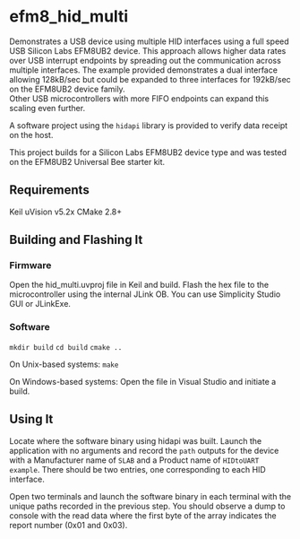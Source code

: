 # efm8_hid_multi

Demonstrates a USB device using multiple HID interfaces using a full speed
USB Silicon Labs EFM8UB2 device.  This approach allows higher data rates over 
USB interrupt endpoints by spreading out the communication across multiple 
interfaces.  The example provided demonstrates a dual interface allowing 128kB/sec
but could be expanded to three interfaces for 192kB/sec on the EFM8UB2 device family.  
Other USB microcontrollers with more FIFO endpoints can expand this scaling
even further.  

A software project using the `hidapi` library is provided to verify data
receipt on the host.  

This project builds for a Silicon Labs EFM8UB2 device type and was tested on the
EFM8UB2 Universal Bee starter kit.  

## Requirements

Keil uVision v5.2x
CMake 2.8+

## Building and Flashing It

### Firmware
Open the hid_multi.uvproj file in Keil and build.  Flash the hex file to
the microcontroller using the internal JLink OB.  You can use Simplicity
Studio GUI or JLinkExe.

### Software
`mkdir build`
`cd build`
`cmake ..`

On Unix-based systems:
`make`

On Windows-based systems:
Open the file in Visual Studio and initiate a build.

## Using It

Locate where the software binary using hidapi was built.  Launch the
application with no arguments and record the `path` outputs for the
device with a Manufacturer name of `SLAB` and a Product name of
`HIDtoUART example`.  There should be two entries, one corresponding
to each HID interface.  

Open two terminals and launch the software binary in each terminal with
the unique paths recorded in the previous step.  You should observe a dump
to console with the read data where the first byte of the array indicates
the report number (0x01 and 0x03).